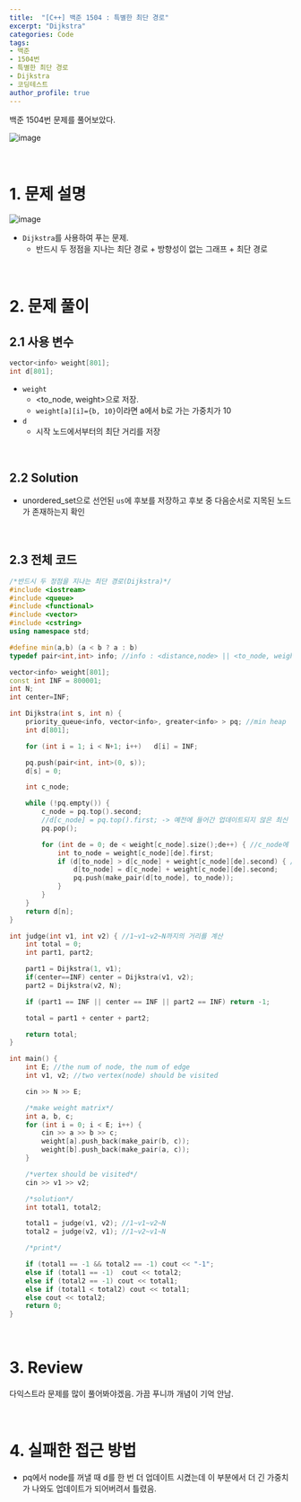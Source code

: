 ```yaml
---
title:  "[C++] 백준 1504 : 특별한 최단 경로"
excerpt: "Dijkstra"
categories: Code
tags: 
- 백준
- 1504번
- 특별한 최단 경로
- Dijkstra
- 코딩테스트
author_profile: true
---
```


백준 1504번 문제를 풀어보았다.

![image](https://user-images.githubusercontent.com/37764581/105624890-7fe11800-5e68-11eb-98c3-245941f87b25.png)

<br>

# 1. 문제 설명

![image](https://user-images.githubusercontent.com/37764581/105624881-6f30a200-5e68-11eb-9814-94d8fc5398f6.png)

+ `Dijkstra`를 사용하여 푸는 문제.
  + 반드시 두 정점을 지나는 최단 경로 + 방향성이 없는 그래프 + 최단 경로

<br>

# 2. 문제 풀이

## 2.1 사용 변수

```cpp
vector<info> weight[801];
int d[801];
```

+ `weight`
  + <to_node, weight>으로 저장.
  + `weight[a][i]={b, 10}`이라면 a에서 b로 가는 가중치가 10
+ `d`
  + 시작 노드에서부터의 최단 거리를 저장

<br>

## 2.2 Solution

+ unordered_set으로 선언된 `us`에 후보를 저장하고 후보 중 다음순서로 지목된 노드가 존재하는지 확인



<br>

## 2.3 전체 코드

```cpp
/*반드시 두 정점을 지나는 최단 경로(Dijkstra)*/
#include <iostream>
#include <queue>
#include <functional>
#include <vector>
#include <cstring>
using namespace std;

#define min(a,b) (a < b ? a : b)
typedef pair<int,int> info; //info : <distance,node> || <to_node, weight>

vector<info> weight[801];
const int INF = 800001;
int N;
int center=INF;

int Dijkstra(int s, int n) {
	priority_queue<info, vector<info>, greater<info> > pq; //min heap
	int d[801];

	for (int i = 1; i < N+1; i++)	d[i] = INF;

	pq.push(pair<int, int>(0, s));
	d[s] = 0;

	int c_node;

	while (!pq.empty()) {
		c_node = pq.top().second;
		//d[c_node] = pq.top().first; -> 예전에 들어간 업데이트되지 않은 최신 길이일 수도 있음
		pq.pop();

		for (int de = 0; de < weight[c_node].size();de++) { //c_node에 연결된 모든 노드들 확인
			int to_node = weight[c_node][de].first;
			if (d[to_node] > d[c_node] + weight[c_node][de].second) { //현재 저장된 to_node까지의 최단거리 > c_node까지의 최단거리 + c_node~to_node 사이의 거리
				d[to_node] = d[c_node] + weight[c_node][de].second;
				pq.push(make_pair(d[to_node], to_node));
			}
		}
	}
	return d[n];
}

int judge(int v1, int v2) { //1~v1~v2~N까지의 거리를 계산
	int total = 0;
	int part1, part2;

	part1 = Dijkstra(1, v1);
	if(center==INF) center = Dijkstra(v1, v2);
	part2 = Dijkstra(v2, N);

	if (part1 == INF || center == INF || part2 == INF) return -1;

	total = part1 + center + part2;

	return total;
}

int main() {
	int E; //the num of node, the num of edge
	int v1, v2; //two vertex(node) should be visited

	cin >> N >> E;

	/*make weight matrix*/
	int a, b, c;
	for (int i = 0; i < E; i++) {
		cin >> a >> b >> c;
		weight[a].push_back(make_pair(b, c));
		weight[b].push_back(make_pair(a, c));
	}

	/*vertex should be visited*/
	cin >> v1 >> v2;

	/*solution*/
	int total1, total2;

	total1 = judge(v1, v2); //1~v1~v2~N
	total2 = judge(v2, v1); //1~v2~v1~N

	/*print*/

	if (total1 == -1 && total2 == -1) cout << "-1";
	else if (total1 == -1)  cout << total2;
	else if (total2 == -1) cout << total1;
	else if (total1 < total2) cout << total1;
	else cout << total2;
	return 0;
}
```
<br>

# 3. Review

다익스트라 문제를 많이 풀어봐야겠음. 가끔 푸니까 개념이 기억 안남.

<br>

# 4. 실패한 접근 방법

+ pq에서 node를 꺼낼 때 d를 한 번 더 업데이트 시켰는데 이 부분에서 더 긴 가중치가 나와도 업데이트가 되어버려서 틀렸음.

